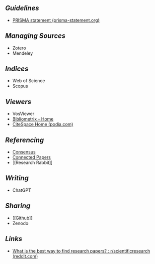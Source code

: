 ## *Guidelines*
+ [PRISMA statement (prisma-statement.org)](https://www.prisma-statement.org/)
## *Managing Sources*
+ Zotero
+ Mendeley
## *Indices*
+ Web of Science
+ Scopus
## *Viewers*
+ VosViewer
+ [Bibliometrix - Home](https://www.bibliometrix.org/home/)
+ [CiteSpace Home (podia.com)](https://citespace.podia.com/)
## *Referencing*
+ [Consensus](https://consensus.app/)
+ [Connected Papers](https://www.connectedpapers.com/)
+ [[Research Rabbit]]
## *Writing*
+ ChatGPT
## *Sharing*
+ [[Github]]
+ Zenodo
## *Links*
+ [What is the best way to find research papers? : r/scientificresearch (reddit.com)](https://www.reddit.com/r/scientificresearch/comments/3ujsz8/what_is_the_best_way_to_find_research_papers/)
